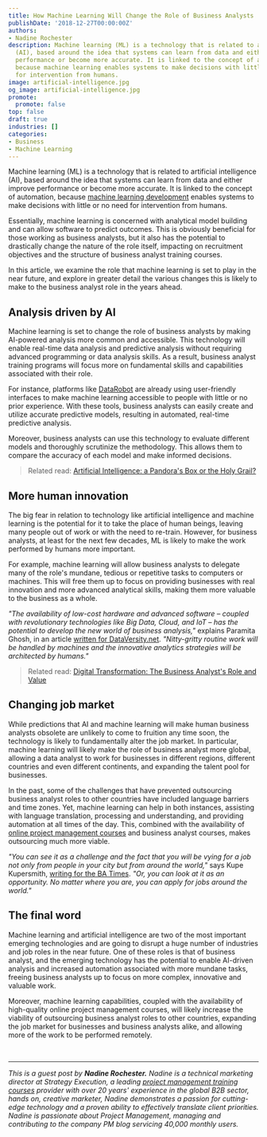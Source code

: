 ```yaml
---
title: How Machine Learning Will Change the Role of Business Analysts
publishDate: '2018-12-27T00:00:00Z'
authors:
- Nadine Rochester
description: Machine learning (ML) is a technology that is related to artificial intelligence
  (AI), based around the idea that systems can learn from data and either improve
  performance or become more accurate. It is linked to the concept of automation,
  because machine learning enables systems to make decisions with little or no need
  for intervention from humans.
image: artificial-intelligence.jpg
og_image: artificial-intelligence.jpg
promote:
  promote: false
top: false
draft: true
industries: []
categories:
- Business
- Machine Learning
---
```

Machine learning (ML) is a technology that is related to artificial intelligence (AI), based around the idea that systems can learn from data and either improve performance or become more accurate. It is linked to the concept of automation, because [machine learning development](https://anadea.info/services/machine-learning-software-development) enables systems to make decisions with little or no need for intervention from humans.

Essentially, machine learning is concerned with analytical model building and can allow software to predict outcomes. This is obviously beneficial for those working as business analysts, but it also has the potential to drastically change the nature of the role itself, impacting on recruitment objectives and the structure of business analyst training courses.

In this article, we examine the role that machine learning is set to play in the near future, and explore in greater detail the various changes this is likely to make to the business analyst role in the years ahead.

## Analysis driven by AI

Machine learning is set to change the role of business analysts by making AI-powered analysis more common and accessible. This technology will enable real-time data analysis and predictive analysis without requiring advanced programming or data analysis skills. As a result, business analyst training programs will focus more on fundamental skills and capabilities associated with their role.

For instance, platforms like <a href="https://www.datarobot.com/" target="_blank">DataRobot</a> are already using user-friendly interfaces to make machine learning accessible to people with little or no prior experience. With these tools, business analysts can easily create and utilize accurate predictive models, resulting in automated, real-time predictive analysis.

Moreover, business analysts can use this technology to evaluate different models and thoroughly scrutinize the methodology. This allows them to compare the accuracy of each model and make informed decisions.

> Related read: [Artificial Intelligence: a Pandora's Box or the Holy Grail?](https://anadea.info/blog/artificial-intelligence-pandoras-box-or-the-holy-grail)

## More human innovation

The big fear in relation to technology like artificial intelligence and machine learning is the potential for it to take the place of human beings, leaving many people out of work or with the need to re-train. However, for business analysts, at least for the next few decades, ML is likely to make the work performed by humans more important.

For example, machine learning will allow business analysts to delegate many of the role's mundane, tedious or repetitive tasks to computers or machines. This will free them up to focus on providing businesses with real innovation and more advanced analytical skills, making them more valuable to the business as a whole.

*"The availability of low-cost hardware and advanced software – coupled with revolutionary technologies like Big Data, Cloud, and IoT – has the potential to develop the new world of business analysis,"* explains Paramita Ghosh, in an article <a href="http://www.dataversity.net/business-analyst-world-artificial-intelligence-machine-learning/" target="_blank">written for DataVersity.net</a>. *"Nitty-gritty routine work will be handled by machines and the innovative analytics strategies will be architected by humans."*

> Related read: [Digital Transformation: The Business Analyst's Role and Value](https://anadea.info/guides/business-analyst-role)

## Changing job market

While predictions that AI and machine learning will make human business analysts obsolete are unlikely to come to fruition any time soon, the technology is likely to fundamentally alter the job market. In particular, machine learning will likely make the role of business analyst more global, allowing a data analyst to work for businesses in different regions, different countries and even different continents, and expanding the talent pool for businesses.

In the past, some of the challenges that have prevented outsourcing business analyst roles to other countries have included language barriers and time zones. Yet, machine learning can help in both instances, assisting with language translation, processing and understanding, and providing automation at all times of the day. This, combined with the availability of <a href="https://www.strategyex.co.uk/explore-our-courses/available-modalities/project-management-etraining-and-online-courses" target="_blank">online project management courses</a> and business analyst courses, makes outsourcing much more viable.

*"You can see it as a challenge and the fact that you will be vying for a job not only from people in your city but from around the world,"* says Kupe Kupersmith, <a href="https://www.batimes.com/articles/your-next-business-analyst-will-be-a-robot/" target="_blank">writing for the BA Times</a>. *"Or, you can look at it as an opportunity. No matter where you are, you can apply for jobs around the world."*

## The final word

Machine learning and artificial intelligence are two of the most important emerging technologies and are going to disrupt a huge number of industries and job roles in the near future. One of these roles is that of business analyst, and the emerging technology has the potential to enable AI-driven analysis and increased automation associated with more mundane tasks, freeing business analysts up to focus on more complex, innovative and valuable work.

Moreover, machine learning capabilities, coupled with the availability of high-quality online project management courses, will likely increase the viability of outsourcing business analyst roles to other countries, expanding the job market for businesses and business analysts alike, and allowing more of the work to be performed remotely.


<br />

---
*This is a guest post by **Nadine Rochester.** Nadine is a technical marketing director at Strategy Execution, a leading <a href="https://www.strategyex.co.uk/explore-our-courses/project-management-training" target="_blank">project management training courses</a> provider with over 20 years' experience in the global B2B sector, hands on, creative marketer, Nadine demonstrates a passion for cutting-edge technology and a proven ability to effectively translate client priorities. Nadine is passionate about Project Management, managing and contributing to the company PM blog servicing 40,000 monthly users.*
